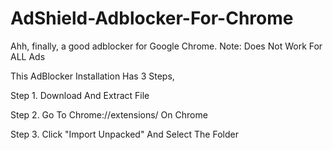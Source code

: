 # AdShield-Adblocker-For-Chrome
Ahh, finally, a good adblocker for Google Chrome.     Note: Does Not Work For ALL Ads

This AdBlocker Installation Has 3 Steps,

Step 1. Download And Extract File

Step 2. Go To Chrome://extensions/  On Chrome

Step 3. Click "Import Unpacked" And Select The Folder
